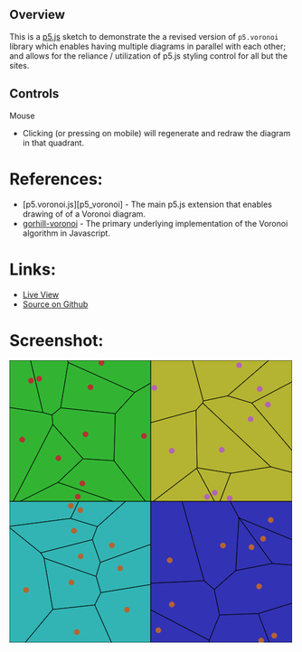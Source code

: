 
## Overview

This is a [p5.js][p5js-home] sketch to demonstrate the a revised version of `p5.voronoi` library which enables having multiple diagrams in parallel with each other; and allows for the reliance / utilization of p5.js styling control for all but the sites.

## Controls

Mouse
* Clicking (or pressing on mobile) will regenerate and redraw the diagram in that quadrant.

# References:
* [p5.voronoi.js][p5_voronoi] - The main p5.js extension that enables drawing of of a Voronoi diagram.
* [gorhill-voronoi][gorhill-voronoi] - The primary underlying implementation of the Voronoi algorithm in Javascript.


# Links: 

* [Live View][live-view]
* [Source on Github][source-code]

# Screenshot:

![screenshot][screenshot-01]

[p5js-home]: http://p5js.org/
[source-code]: https://github.com/brianhonohan/sketchbook/tree/master/p5js/common/examples/voronoi/
[live-view]: https://brianhonohan.com/sketchbook/p5js/common/examples/voronoi/
[screenshot-01]: ./screenshot-01.png
[p5.voronoi.js]: https://github.com/Dozed12/p5.voronoi
[gorhill-voronoi]: https://github.com/gorhill/Javascript-Voronoi